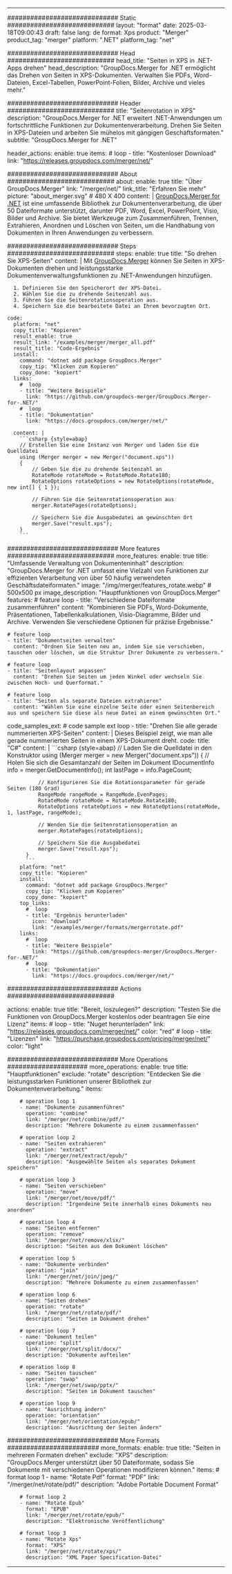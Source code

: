 
---
############################# Static ############################
layout: "format"
date:  2025-03-18T09:00:43
draft: false
lang: de
format: Xps
product: "Merger"
product_tag: "merger"
platform: ".NET"
platform_tag: "net"

############################# Head ############################
head_title: "Seiten in XPS in .NET-Apps drehen"
head_description: "GroupDocs.Merger for .NET ermöglicht das Drehen von Seiten in XPS-Dokumenten. Verwalten Sie PDFs, Word-Dateien, Excel-Tabellen, PowerPoint-Folien, Bilder, Archive und vieles mehr."

############################# Header ############################
title: "Seitenrotation in XPS" 
description: "GroupDocs.Merger for .NET erweitert .NET-Anwendungen um fortschrittliche Funktionen zur Dokumentenverarbeitung. Drehen Sie Seiten in XPS-Dateien und arbeiten Sie mühelos mit gängigen Geschäftsformaten."
subtitle: "GroupDocs.Merger for .NET" 

header_actions:
  enable: true
  items:
    #  loop
    - title: "Kostenloser Download"
      link: "https://releases.groupdocs.com/merger/net/"
      
############################# About ############################
about:
    enable: true
    title: "Über GroupDocs.Merger"
    link: "/merger/net/"
    link_title: "Erfahren Sie mehr"
    picture: "about_merger.svg" # 480 X 400
    content: |
       [GroupDocs.Merger for .NET](/merger/net/) ist eine umfassende Bibliothek zur Dokumentenverarbeitung, die über 50 Dateiformate unterstützt, darunter PDF, Word, Excel, PowerPoint, Visio, Bilder und Archive. Sie bietet Werkzeuge zum Zusammenführen, Trennen, Extrahieren, Anordnen und Löschen von Seiten, um die Handhabung von Dokumenten in Ihren Anwendungen zu verbessern.

############################# Steps ############################
steps:
    enable: true
    title: "So drehen Sie XPS-Seiten"
    content: |
      Mit [GroupDocs.Merger](/merger/net/) können Sie Seiten in XPS-Dokumenten drehen und leistungsstarke Dokumentenverwaltungsfunktionen zu .NET-Anwendungen hinzufügen.
      
      1. Definieren Sie den Speicherort der XPS-Datei.
      2. Wählen Sie die zu drehende Seitenzahl aus.
      3. Führen Sie die Seitenrotationsoperation aus.
      4. Speichern Sie die bearbeitete Datei an Ihrem bevorzugten Ort.
   
    code:
      platform: "net"
      copy_title: "Kopieren"
      result_enable: true
      result_link: "/examples/merger/merger_all.pdf"
      result_title: "Code-Ergebnis"
      install:
        command: "dotnet add package GroupDocs.Merger"
        copy_tip: "Klicken zum Kopieren"
        copy_done: "kopiert"
      links:
        #  loop
        - title: "Weitere Beispiele"
          link: "https://github.com/groupdocs-merger/GroupDocs.Merger-for-.NET/"
        #  loop
        - title: "Dokumentation"
          link: "https://docs.groupdocs.com/merger/net/"
          
      content: |
        ```csharp {style=abap}
        // Erstellen Sie eine Instanz von Merger und laden Sie die Quelldatei
        using (Merger merger = new Merger("document.xps"))
        {
            // Geben Sie die zu drehende Seitenzahl an
            RotateMode rotateMode = RotateMode.Rotate180;
            RotateOptions rotateOptions = new RotateOptions(rotateMode, new int[] { 1 });

            // Führen Sie die Seitenrotationsoperation aus
            merger.RotatePages(rotateOptions);

            // Speichern Sie die Ausgabedatei am gewünschten Ort
            merger.Save("result.xps");
        }
        ```            

############################# More features ############################
more_features:
  enable: true
  title: "Umfassende Verwaltung von Dokumenteninhalt"
  description: "GroupDocs.Merger for .NET umfasst eine Vielzahl von Funktionen zur effizienten Verarbeitung von über 50 häufig verwendeten Geschäftsdateiformaten."
  image: "/img/merger/features_rotate.webp" # 500x500 px
  image_description: "Hauptfunktionen von GroupDocs.Merger"
  features:
    # feature loop
    - title: "Verschiedene Dateiformate zusammenführen"
      content: "Kombinieren Sie PDFs, Word-Dokumente, Präsentationen, Tabellenkalkulationen, Visio-Diagramme, Bilder und Archive. Verwenden Sie verschiedene Optionen für präzise Ergebnisse."

    # feature loop
    - title: "Dokumentseiten verwalten"
      content: "Ordnen Sie Seiten neu an, indem Sie sie verschieben, tauschen oder löschen, um die Struktur Ihrer Dokumente zu verbessern."

    # feature loop
    - title: "Seitenlayout anpassen"
      content: "Drehen Sie Seiten um jeden Winkel oder wechseln Sie zwischen Hoch- und Querformat."

    # feature loop
    - title: "Seiten als separate Dateien extrahieren"
      content: "Wählen Sie eine einzelne Seite oder einen Seitenbereich aus und speichern Sie diese als neue Datei an einem gewünschten Ort."
      
  code_samples_ext:
    # code sample ext loop
    - title: "Drehen Sie alle gerade nummerierten XPS-Seiten"
      content: |
        Dieses Beispiel zeigt, wie man alle gerade nummerierten Seiten in einem XPS-Dokument dreht.
      code:
        title: "C#"
        content: |
          ```csharp {style=abap}
          // Laden Sie die Quelldatei in den Konstruktor
          using (Merger merger = new Merger("document.xps"))
          {
              // Holen Sie sich die Gesamtanzahl der Seiten im Dokument
              IDocumentInfo info = merger.GetDocumentInfo();
              int lastPage = info.PageCount;

              // Konfigurieren Sie die Rotationsparameter für gerade Seiten (180 Grad)
              RangeMode rangeMode = RangeMode.EvenPages;
              RotateMode rotateMode = RotateMode.Rotate180;
              RotateOptions rotateOptions = new RotateOptions(rotateMode, 1, lastPage, rangeMode);
          
              // Wenden Sie die Seitenrotationsoperation an
              merger.RotatePages(rotateOptions);

              // Speichern Sie die Ausgabedatei
              merger.Save("result.xps");
          }
          ```
        platform: "net"
        copy_title: "Kopieren"
        install:
          command: "dotnet add package GroupDocs.Merger"
          copy_tip: "Klicken zum Kopieren"
          copy_done: "kopiert"
        top_links:
          #  loop
          - title: "Ergebnis herunterladen"
            icon: "download"
            link: "/examples/merger/formats/mergerrotate.pdf"
        links:
          #  loop
          - title: "Weitere Beispiele"
            link: "https://github.com/groupdocs-merger/GroupDocs.Merger-for-.NET/"
          #  loop
          - title: "Dokumentation"
            link: "https://docs.groupdocs.com/merger/net/"
            

            


############################# Actions ############################

actions:
  enable: true
  title: "Bereit, loszulegen?"
  description: "Testen Sie die Funktionen von GroupDocs.Merger kostenlos oder beantragen Sie eine Lizenz"
  items:
    #  loop
    - title: "Nuget herunterladen"
      link: "https://releases.groupdocs.com/merger/net/"
      color: "red"
        #  loop
    - title: "Lizenzen"
      link: "https://purchase.groupdocs.com/pricing/merger/net/"
      color: "light"


############################# More Operations #####################
more_operations:
    enable: true
    title: "Hauptfunktionen"
    exclude: "rotate"
    description: "Entdecken Sie die leistungsstarken Funktionen unserer Bibliothek zur Dokumentenverarbeitung."
    items: 
          
        # operation loop 1
        - name: "Dokumente zusammenführen"
          operation: "combine"
          link: "/merger/net/combine/pdf/"
          description: "Mehrere Dokumente zu einem zusammenfassen"

        # operation loop 2
        - name: "Seiten extrahieren"
          operation: "extract"
          link: "/merger/net/extract/epub/"
          description: "Ausgewählte Seiten als separates Dokument speichern"

        # operation loop 3
        - name: "Seiten verschieben"
          operation: "move"
          link: "/merger/net/move/pdf/"
          description: "Irgendeine Seite innerhalb eines Dokuments neu anordnen"

        # operation loop 4
        - name: "Seiten entfernen"
          operation: "remove"
          link: "/merger/net/remove/xlsx/"
          description: "Seiten aus dem Dokument löschen"

        # operation loop 5
        - name: "Dokumente verbinden"
          operation: "join"
          link: "/merger/net/join/jpeg/"
          description: "Mehrere Dokumente zu einem zusammenfassen"

        # operation loop 6
        - name: "Seiten drehen"
          operation: "rotate"
          link: "/merger/net/rotate/pdf/"
          description: "Seiten im Dokument drehen"

        # operation loop 7
        - name: "Dokument teilen"
          operation: "split"
          link: "/merger/net/split/docx/"
          description: "Dokumente aufteilen"

        # operation loop 8
        - name: "Seiten tauschen"
          operation: "swap"
          link: "/merger/net/swap/pptx/"
          description: "Seiten im Dokument tauschen"

        # operation loop 9
        - name: "Ausrichtung ändern"
          operation: "orientation"
          link: "/merger/net/orientation/epub/"
          description: "Ausrichtung der Seiten ändern"
          
        
          
############################# More Formats ########################
more_formats:
    enable: true
    title: "Seiten in mehreren Formaten drehen"
    exclude: "XPS"
    description: "GroupDocs.Merger unterstützt über 50 Dateiformate, sodass Sie Dokumente mit verschiedenen Operationen modifizieren können."
    items: 
        # format loop 1
        - name: "Rotate Pdf"
          format: "PDF"
          link: "/merger/net/rotate/pdf/"
          description: "Adobe Portable Document Format"

        # format loop 2
        - name: "Rotate Epub"
          format: "EPUB"
          link: "/merger/net/rotate/epub/"
          description: "Elektronische Veröffentlichung"

        # format loop 3
        - name: "Rotate Xps"
          format: "XPS"
          link: "/merger/net/rotate/xps/"
          description: "XML Paper Specification-Datei"


---